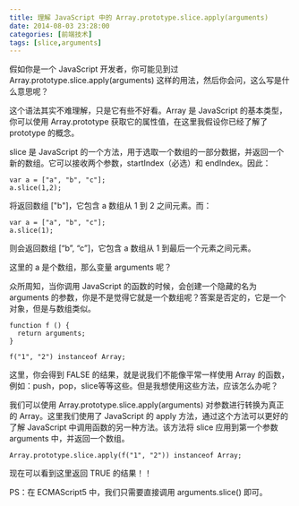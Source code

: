 ```yaml
---
title: 理解 JavaScript 中的 Array.prototype.slice.apply(arguments)
date: 2014-08-03 23:28:00
categories: [前端技术]
tags: [slice,arguments]
---
```


假如你是一个 JavaScript 开发者，你可能见到过 Array.prototype.slice.apply(arguments) 这样的用法，然后你会问，这么写是什么意思呢？

这个语法其实不难理解，只是它有些不好看。Array 是 JavaScript 的基本类型，你可以使用 Array.prototype 获取它的属性值，在这里我假设你已经了解了 prototype 的概念。

slice 是 JavaScript 的一个方法，用于选取一个数组的一部分数据，并返回一个新的数组。它可以接收两个参数，startIndex（必选）和 endIndex。因此：

```
var a = ["a", "b", "c"];
a.slice(1,2);
```

将返回数组 ["b"]，它包含 a 数组从 1 到 2 之间元素。而：

```
var a = ["a", "b", "c"];
a.slice(1);
```

则会返回数组 [“b”, “c”]，它包含 a 数组从 1 到最后一个元素之间元素。

这里的 a 是个数组，那么变量 arguments 呢？

众所周知，当你调用 JavaScript 的函数的时候，会创建一个隐藏的名为 arguments 的参数，你是不是觉得它就是一个数组呢？答案是否定的，它是一个对象，但是与数组类似。

```
function f () {
  return arguments;
}

f("1", "2") instanceof Array;
```

这里，你会得到 FALSE 的结果，就是说我们不能像平常一样使用 Array 的函数，例如：push，pop，slice等等这些。但是我想使用这些方法，应该怎么办呢？

我们可以使用 Array.prototype.slice.apply(arguments) 对参数进行转换为真正的 Array。这里我们使用了 JavaScript 的 apply 方法，通过这个方法可以更好的了解 JavaScript 中调用函数的另一种方法。该方法将 slice 应用到第一个参数 arguments 中，并返回一个数组。

```
Array.prototype.slice.apply(f("1", "2")) instanceof Array;
```

现在可以看到这里返回 TRUE 的结果！！

PS：在 ECMAScript5 中，我们只需要直接调用 arguments.slice() 即可。
